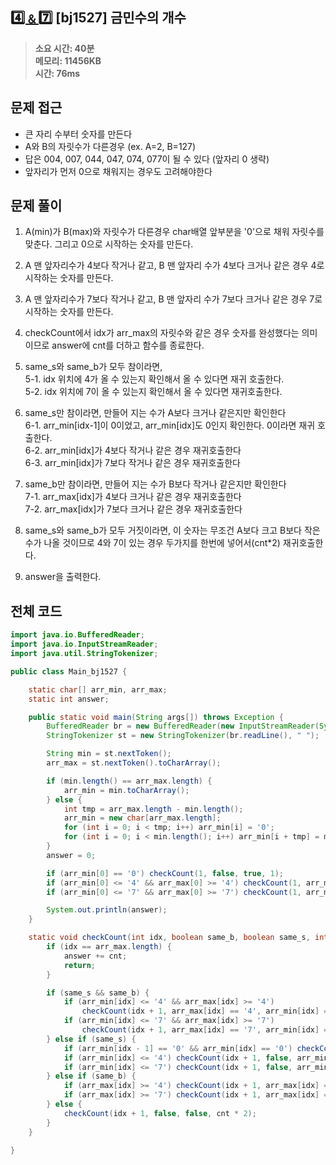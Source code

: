 ## [4️⃣﹠7️⃣](https://www.acmicpc.net/problem/1527) [bj1527] 금민수의 개수

> **소요 시간: 40분<br>
> 메모리: 11456KB<br>
> 시간: 76ms**

## 문제 접근

- 큰 자리 수부터 숫자를 만든다
- A와 B의 자릿수가 다른경우 (ex. A=2, B=127)
- 답은 004, 007, 044, 047, 074, 077이 될 수 있다 (앞자리 0 생략)
- 앞자리가 먼저 0으로 채워지는 경우도 고려해야한다

## 문제 풀이

1. A(min)가 B(max)와 자릿수가 다른경우 char배열 앞부분을 '0'으로 채워 자릿수를 맞춘다. 그리고 0으로 시작하는 숫자를 만든다.

2. A 맨 앞자리수가 4보다 작거나 같고, B 맨 앞자리 수가 4보다 크거나 같은 경우 4로 시작하는 숫자를 만든다.

3. A 맨 앞자리수가 7보다 작거나 같고, B 맨 앞자리 수가 7보다 크거나 같은 경우 7로 시작하는 숫자를 만든다.

4. checkCount에서 idx가 arr_max의 자릿수와 같은 경우 숫자를 완성했다는 의미이므로 answer에 cnt를 더하고 함수를 종료한다.

5. same_s와 same_b가 모두 참이라면,<br>
   5-1. idx 위치에 4가 올 수 있는지 확인해서 올 수 있다면 재귀 호출한다.<br>
   5-2. idx 위치에 7이 올 수 있는지 확인해서 올 수 있다면 재귀호출한다.<br>

6. same_s만 참이라면, 만들어 지는 수가 A보다 크거나 같은지만 확인한다<br>
   6-1. arr_min[idx-1]이 0이었고, arr_min[idx]도 0인지 확인한다. 0이라면 재귀 호출한다.<br>
   6-2. arr_min[idx]가 4보다 작거나 같은 경우 재귀호출한다<br>
   6-3. arr_min[idx]가 7보다 작거나 같은 경우 재귀호출한다<br>

7. same_b만 참이라면, 만들어 지는 수가 B보다 작거나 같은지만 확인한다<br>
   7-1. arr_max[idx]가 4보다 크거나 같은 경우 재귀호출한다<br>
   7-2. arr_max[idx]가 7보다 크거나 같은 경우 재귀호출한다<br>

8. same_s와 same_b가 모두 거짓이라면, 이 숫자는 무조건 A보다 크고 B보다 작은 수가 나올 것이므로 4와 7이 있는 경우 두가지를 한번에 넣어서(cnt\*2) 재귀호출한다.

9. answer을 출력한다.

## 전체 코드

```java
import java.io.BufferedReader;
import java.io.InputStreamReader;
import java.util.StringTokenizer;

public class Main_bj1527 {

    static char[] arr_min, arr_max;
    static int answer;

    public static void main(String args[]) throws Exception {
        BufferedReader br = new BufferedReader(new InputStreamReader(System.in));
        StringTokenizer st = new StringTokenizer(br.readLine(), " ");

        String min = st.nextToken();
        arr_max = st.nextToken().toCharArray();

        if (min.length() == arr_max.length) {
            arr_min = min.toCharArray();
        } else {
            int tmp = arr_max.length - min.length();
            arr_min = new char[arr_max.length];
            for (int i = 0; i < tmp; i++) arr_min[i] = '0';
            for (int i = 0; i < min.length(); i++) arr_min[i + tmp] = min.charAt(i);
        }
        answer = 0;

        if (arr_min[0] == '0') checkCount(1, false, true, 1);
        if (arr_min[0] <= '4' && arr_max[0] >= '4') checkCount(1, arr_max[0] == '4', arr_min[0] == '4', 1);
        if (arr_min[0] <= '7' && arr_max[0] >= '7') checkCount(1, arr_max[0] == '7', arr_min[0] == '7', 1);

        System.out.println(answer);
    }

    static void checkCount(int idx, boolean same_b, boolean same_s, int cnt) {
        if (idx == arr_max.length) {
            answer += cnt;
            return;
        }

        if (same_s && same_b) {
            if (arr_min[idx] <= '4' && arr_max[idx] >= '4')
                checkCount(idx + 1, arr_max[idx] == '4', arr_min[idx] == '4', cnt);
            if (arr_min[idx] <= '7' && arr_max[idx] >= '7')
                checkCount(idx + 1, arr_max[idx] == '7', arr_min[idx] == '7', cnt);
        } else if (same_s) {
            if (arr_min[idx - 1] == '0' && arr_min[idx] == '0') checkCount(idx + 1, false, true, cnt);
            if (arr_min[idx] <= '4') checkCount(idx + 1, false, arr_min[idx] == '4', cnt);
            if (arr_min[idx] <= '7') checkCount(idx + 1, false, arr_min[idx] == '7', cnt);
        } else if (same_b) {
            if (arr_max[idx] >= '4') checkCount(idx + 1, arr_max[idx] == '4', false, cnt);
            if (arr_max[idx] >= '7') checkCount(idx + 1, arr_max[idx] == '7', false, cnt);
        } else {
            checkCount(idx + 1, false, false, cnt * 2);
        }
    }

}
```
